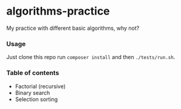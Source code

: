 # algorithms-practice
My practice with different basic algorithms, why not?

### Usage
Just clone this repo run `composer install` and then `./tests/run.sh`.

### Table of contents
* Factorial (recursive)
* Binary search
* Selection sorting
